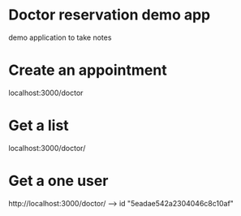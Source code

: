 # Doctor reservation demo app
demo application to take notes

# Create an appointment
localhost:3000/doctor

# Get a list
localhost:3000/doctor/

# Get a one user
http://localhost:3000/doctor/ --> id "5eadae542a2304046c8c10af"
